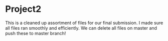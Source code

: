 # Project2
This is a cleaned up assortment of files for our final submission. 
I made sure all files ran smoothly and efficiently.
We can delete all files on master and push these to master branch!
